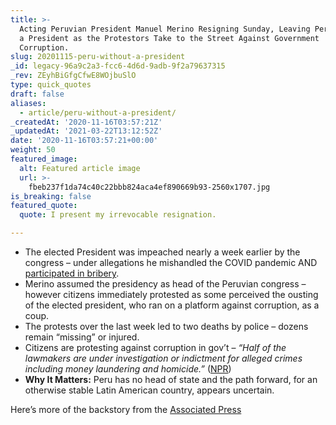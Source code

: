 ```yaml
---
title: >-
  Acting Peruvian President Manuel Merino Resigning Sunday, Leaving Peru without
  a President as the Protestors Take to the Street Against Government
  Corruption.
slug: 20201115-peru-without-a-president
_id: legacy-96a9c2a3-fcc6-4d6d-9adb-9f2a79637315
_rev: ZEyhBiGfgCfwE8WOjbuSlO
type: quick_quotes
draft: false
aliases:
  - article/peru-without-a-president/
_createdAt: '2020-11-16T03:57:21Z'
_updatedAt: '2021-03-22T13:12:52Z'
date: '2020-11-16T03:57:21+00:00'
weight: 50
featured_image:
  alt: Featured article image
  url: >-
    fbeb237f1da74c40c22bbb824aca4ef890669b93-2560x1707.jpg
is_breaking: false
featured_quote:
  quote: I present my irrevocable resignation.

---
```

* The elected President was impeached nearly a week earlier by the congress – under allegations he mishandled the COVID pandemic AND [participated in bribery](https://www.npr.org/2020/11/10/933334195/in-midst-of-pandemic-crisis-perus-legislature-impeaches-the-nations-president).
* Merino assumed the presidency as head of the Peruvian congress – however citizens immediately protested as some perceived the ousting of the elected president, who ran on a platform against corruption, as a coup.
* The protests over the last week led to two deaths by police – dozens remain “missing” or injured.
* Citizens are protesting against corruption in gov’t – _“Half of the lawmakers are under investigation or indictment for alleged crimes including money laundering and homicide.”_ ([NPR](https://www.npr.org/2020/11/15/935215282/perus-interim-president-resigns-after-a-tumultuous-week-of-protests))
* **Why It Matters:** Peru has no head of state and the path forward, for an otherwise stable Latin American country, appears uncertain.

Here’s more of the backstory from the [Associated Press](https://apnews.com/article/martin-vizcarra-peru-lima-coronavirus-pandemic-latin-america-e2820e2ad346e4aff87f824fec62f675)